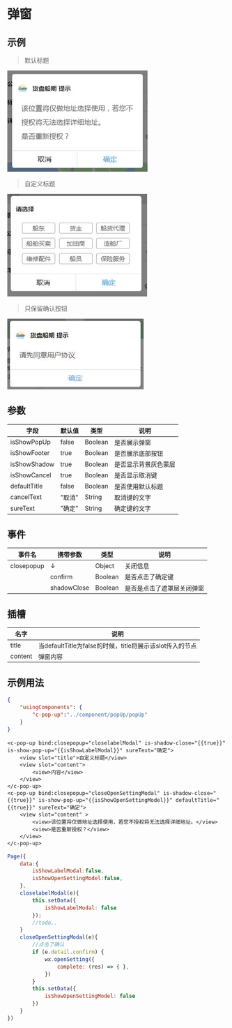 # 弹窗


## 示例
> 默认标题

![示例](../img/popUp1.jpg)

> 自定义标题

![示例](../img/popUp2.jpg)

> 只保留确认按钮

![示例](../img/popUp3.jpg)

## 参数
|  字段   | 默认值  |  类型  | 说明 |
|  ----  | ----  |  ----  | ----  |
| isShowPopUp  | false | Boolean | 是否展示弹窗  |
| isShowFooter  | true | Boolean | 是否展示底部按钮  |
| isShowShadow  | true | Boolean | 是否显示背景灰色蒙层  |
| isShowCancel  | true | Boolean | 是否显示取消键  |
| defaultTitle  | false | Boolean | 是否使用默认标题  |
| cancelText  | "取消" | String | 取消键的文字  |
| sureText  | "确定" | String | 确定键的文字  |



## 事件
|  事件名   | 携带参数  |  类型  | 说明 |
|  ----     | ----  |  ----  | ----  |
| closepopup  | ↓ | Object | 关闭信息  |
|   | confirm | Boolean | 是否点击了确定键  |
|   | shadowClose | Boolean | 是否是点击了遮罩层关闭弹窗  |

## 插槽
|  名字    | 说明 |
|  ----  |  ----  |
| title  |  当defaultTitle为false的时候，title将展示该slot传入的节点  |
| content  |  弹窗内容  |

## 示例用法

```json
{
	"usingComponents": {
        "c-pop-up":"../component/popUp/popUp"
	}
}
```

```wxml
<c-pop-up bind:closepopup="closelabelModal" is-shadow-close="{{true}}" is-show-pop-up="{{isShowLabelModal}}" sureText="确定">
	<view slot="title">自定义标题</view>
	<view slot="content">
		<view>内容</view>
	</view>
</c-pop-up>
<c-pop-up bind:closepopup="closeOpenSettingModal" is-shadow-close="{{true}}" is-show-pop-up="{{isShowOpenSettingModel}}" defaultTitle="{{true}}" sureText="确定">
	<view slot="content" >
		<view>该位置将仅做地址选择使用，若您不授权将无法选择详细地址。</view>
		<view>是否重新授权？</view>
	</view>
</c-pop-up>
```

```js
Page({
    data:{
        isShowLabelModal:false,
        isShowOpenSettingModel:false,
    },
    closelabelModal(e){
        this.setData({
            isShowLabelModal: false
        });
        //todo..
    }
	closeOpenSettingModal(e){
        //点击了确认
        if (e.detail.confirm) {
            wx.openSetting({
                complete: (res) => { },
            })
        }
        this.setData({
            isShowOpenSettingModel: false
        })
    }
})
```
